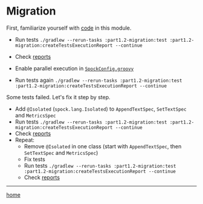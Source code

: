 # Migration

First, familiarize yourself with [code](src) in this module.

- Run tests `./gradlew --rerun-tasks :part1.2-migration:test :part1.2-migration:createTestsExecutionReport --continue`
- Check [reports](build/reports/tests-execution/html/test.html)

- Enable parallel execution
  in [`SpockConfig.groovy`](src/test/resources/SpockConfig.groovy)
- Run tests again `./gradlew --rerun-tasks :part1.2-migration:test :part1.2-migration:createTestsExecutionReport --continue`

Some tests failed. Let's fix it step by step.

- Add `@Isolated` (`spock.lang.Isolated`) to `AppendTextSpec`, `SetTextSpec` and `MetricsSpec`
- Run tests `./gradlew --rerun-tasks :part1.2-migration:test :part1.2-migration:createTestsExecutionReport --continue`
- Check [reports](build/reports/tests-execution/html/test.html)
- Repeat:
    - Remove `@Isolated` in one class (start with `AppendTextSpec`, then `SetTextSpec` and `MetricsSpec`)
    - Fix tests
    - Run tests `./gradlew --rerun-tasks :part1.2-migration:test :part1.2-migration:createTestsExecutionReport --continue`
    - Check [reports](build/reports/tests-execution/html/test.html)

---

[home](../README.md)
